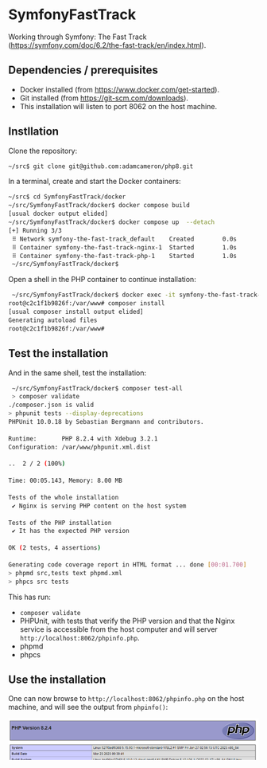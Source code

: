 # SymfonyFastTrack

Working through Symfony: The Fast Track (https://symfony.com/doc/6.2/the-fast-track/en/index.html).

## Dependencies / prerequisites

- Docker installed (from https://www.docker.com/get-started).
- Git installed (from https://git-scm.com/downloads).
- This installation will listen to port 8062 on the host machine.

## Instllation

Clone the repository:
```bash
~/src$ git clone git@github.com:adamcameron/php8.git
```

In a terminal, create and start the Docker containers:

```bash
~/src$ cd SymfonyFastTrack/docker
~/src/SymfonyFastTrack/docker$ docker compose build
[usual docker output elided]
~/src/SymfonyFastTrack/docker$ docker compose up  --detach
[+] Running 3/3
 ⠿ Network symfony-the-fast-track_default    Created        0.0s
 ⠿ Container symfony-the-fast-track-nginx-1  Started        1.0s
 ⠿ Container symfony-the-fast-track-php-1    Started        1.0s
 ~/src/SymfonyFastTrack/docker$
```

Open a shell in the PHP container to continue installation:
```bash
 ~/src/SymfonyFastTrack/docker$ docker exec -it symfony-the-fast-track-php-1 /bin/bash
root@c2c1f1b9826f:/var/www# composer install
[usual composer install output elided]
Generating autoload files
root@c2c1f1b9826f:/var/www#
```

## Test the installation

And in the same shell, test the installation:
```bash
 ~/src/SymfonyFastTrack/docker$ composer test-all
 > composer validate
./composer.json is valid
> phpunit tests --display-deprecations
PHPUnit 10.0.18 by Sebastian Bergmann and contributors.

Runtime:       PHP 8.2.4 with Xdebug 3.2.1
Configuration: /var/www/phpunit.xml.dist

..  2 / 2 (100%)

Time: 00:05.143, Memory: 8.00 MB

Tests of the whole installation
 ✔ Nginx is serving PHP content on the host system

Tests of the PHP installation
 ✔ It has the expected PHP version

OK (2 tests, 4 assertions)

Generating code coverage report in HTML format ... done [00:01.700]
> phpmd src,tests text phpmd.xml
> phpcs src tests
 ```
This has run:
- `composer validate`
- PHPUnit, with tests that verify the PHP version
and that the Nginx service is accessible from the host computer
and will server `http://localhost:8062/phpinfo.php`.
- phpmd
- phpcs


## Use the installation

One can now browse to `http://localhost:8062/phpinfo.php` on the host machine,
and will see the output from `phpinfo()`:

![Sample of phpinfo output](assets/readme-phpinfo.png "PHP Info")
